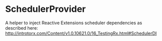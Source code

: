 # SchedulerProvider
A helper to inject Reactive Extensions scheduler dependencies as described here: 
http://introtorx.com/Content/v1.0.10621.0/16_TestingRx.html#SchedulerDI
